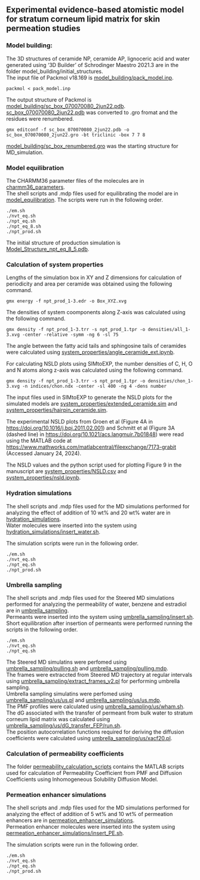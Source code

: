 ## Experimental evidence-based atomistic model for stratum corneum lipid matrix for skin permeation studies

### Model building: 
The 3D structures of ceramide NP, ceramide AP, lignoceric acid and water generated using ‘3D Builder’ of Schrodinger Maestro 2021.3 are in the folder model_building/initial_structures. <br>
The input file of Packmol v18.169 is [model_building/pack_model.inp](model_building/pack_model.inp).
```
packmol < pack_model.inp 
```
The output structure of Packmol is [model_building/sc_box_070070080_2jun22.pdb](model_building/sc_box_070070080_2jun22.pdb). <br>
[sc_box_070070080_2jun22.pdb](model_building/sc_box_070070080_2jun22.pdb) was converted to .gro fromat and the residues were renumbered.
```
gmx editconf -f sc_box_070070080_2jun22.pdb -o sc_box_070070080_2jun22.gro -bt triclinic -box 7 7 8
```
[model_building/sc_box_renumbered.gro](model_building/sc_box_renumbered.gro) was the starting structure for MD_simulation.

### Model equilibration
The CHARMM36 parameter files of the molecules are in [charmm36_parameters](charmm36_parameters). <br>
The shell scripts and .mdp files used for equilibrating the model are in [model_equilibration](model_equilibration). The scripts were run in the following order.
```
./em.sh
./nvt_eq.sh
./npt_eq.sh
./npt_eq_8.sh
./npt_prod.sh
```
The initial structure of production simulation is [Model_Structure_npt_eq_8_5.pdb](Model_Structure_npt_eq_8_5.pdb).

### Calculation of system properties
Lengths of the simulation box in XY and Z dimensions for calculation of periodicity and area per ceramide was obtained using the following command.
```
gmx energy -f npt_prod_1-3.edr -o Box_XYZ.xvg
```
The densities of system coomponents along Z-axis was calculated using the following command.
```
gmx density -f npt_prod_1-3.trr -s npt_prod_1.tpr -o densities/all_1-3.xvg -center -relative -symm -ng 6 -sl 75
```
The angle between the fatty acid tails and sphingosine tails of ceramides were calculated using [system_properties/angle_ceramide_ext.ipynb](system_properties/angle_ceramide_ext.ipynb).

For calculating NSLD plots using SIMtoEXP, the number densities of C, H, O and N atoms along z-axis was calculated using the following command.
```
gmx density -f npt_prod_1-3.trr -s npt_prod_1.tpr -o densities/chon_1-3.xvg -n indices/chon.ndx -center -sl 400 -ng 4 -dens number
``` 
The input files used in SIMtoEXP to generate the NSLD plots for the simulated models are [system_properties/extended_ceramide.sim](system_properties/extended_ceramide.sim) and [system_properties/hairpin_ceramide.sim](system_properties/hairpin_ceramide.sim).

The experimental NSLD plots from Groen et al (Figure 4A in https://doi.org/10.1016/j.bpj.2011.02.001) and Schmitt et al (Figure 3A (dashed line) in https://doi.org/10.1021/acs.langmuir.7b01848) were read using the MATLAB code at https://www.mathworks.com/matlabcentral/fileexchange/7173-grabit (Accessed January 24, 2024).

The NSLD values and the python script used for plotting Figure 9 in the manuscript are [system_properties/NSLD.csv](system_properties/NSLD.csv) and [system_properties/nsld.ipynb](system_properties/nsld.ipynb).

### Hydration simulations
The shell scripts and .mdp files used for the MD simulations performed for analyzing the effect of addition of 10 wt% and 20 wt% water are in [hydration_simulations](hydration_simulations). <br>
Water molecules were inserted into the system using [hydration_simulations/insert_water.sh](hydration_simulations/insert_water.sh).

The simulation scripts were run in the following order.
```
./em.sh
./nvt_eq.sh
./npt_eq.sh
./npt_prod.sh
```
### Umbrella sampling
The shell scripts and .mdp files used for the Steered MD simulations performed for analyzing the permeability of water, benzene and estradiol are in [umbrella_sampling](umbrella_sampling). <br>
Permeants were inserted into the system using [umbrella_sampling/insert.sh](umbrella_sampling/insert.sh). <br>
Short equilibration after insertion of permeants were performed running the scripts in the following order.
```
./em.sh
./nvt_eq.sh
./npt_eq.sh
```
The Steered MD simulatins were perfomed using [umbrella_sampling/pulling.sh](umbrella_sampling/pulling.sh) and [umbrella_sampling/pulling.mdp](umbrella_sampling/pulling.mdp). <br>
The frames were extraccted from Steered MD trajectory at regular intervals using [umbrella_sampling/extract_frames_v2.pl](umbrella_sampling/extract_frames_v2.pl) for performing umbrella sampling. <br>
Umbrella sampling simulatins were perfomed using [umbrella_sampling/us/us.pl](umbrella_sampling/us/us.pl) and [umbrella_sampling/us/us.mdp](umbrella_sampling/us/us.mdp). <br>
The PMF profiles were calculated using [umbrella_sampling/us/wham.sh](umbrella_sampling/us/wham.sh).
The dG associated with the transfer of permeant from bulk water to stratum corneum lipid matrix was calculated using [umbrella_sampling/us/dG_transfer_FEP/run.sh](umbrella_sampling/us/dG_transfer_FEP/run.sh). <br>
The position autocorrelation functions required for deriving the diffusion coefficients were calculated using [umbrella_sampling/us/xacf20.pl](umbrella_sampling/us/xacf20.pl). <br>
### Calculation of permeability coefficients
The folder [permeability_calculation_scripts](permeability_calculation_scripts) contains the MATLAB scripts used for calculation of Permeability Coefficient from PMF and Diffusion Coefficients using Inhomogeneous Solubility Diffusion Model.
### Permeation enhancer simulations
The shell scripts and .mdp files used for the MD simulations performed for analyzing the effect of addition of 5 wt% and 10 wt% of permeation enhancers are in [permeation_enhancer_simulations](permeation_enhancer_simulations). <br>
Permeation enhancer molecules were inserted into the system using [permeation_enhancer_simulations/insert_PE.sh](permeation_enhancer_simulations/insert_PE.sh).

The simulation scripts were run in the following order.
```
./em.sh
./nvt_eq.sh
./npt_eq.sh
./npt_prod.sh
```



